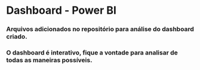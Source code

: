 # Dashboard - Power BI

### Arquivos adicionados no repositório para análise do dashboard criado.
### O dashboard é interativo, fique a vontade para analisar de todas as maneiras possíveis.
